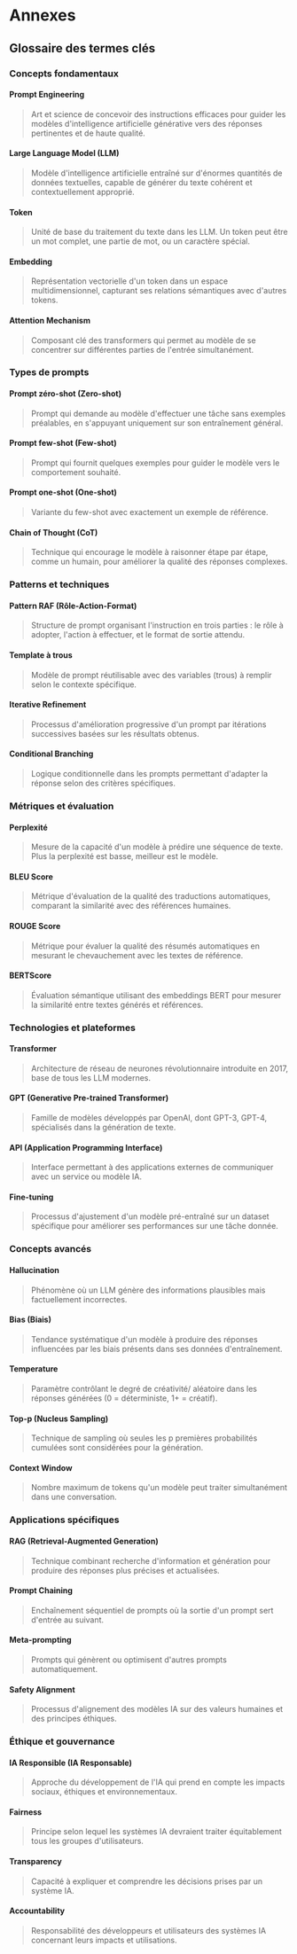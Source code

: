 # Annexes

## Glossaire des termes clés

### Concepts fondamentaux

#### **Prompt Engineering**
> Art et science de concevoir des instructions efficaces pour guider les modèles d'intelligence artificielle générative vers des réponses pertinentes et de haute qualité.

#### **Large Language Model (LLM)**
> Modèle d'intelligence artificielle entraîné sur d'énormes quantités de données textuelles, capable de générer du texte cohérent et contextuellement approprié.

#### **Token**
> Unité de base du traitement du texte dans les LLM. Un token peut être un mot complet, une partie de mot, ou un caractère spécial.

#### **Embedding**
> Représentation vectorielle d'un token dans un espace multidimensionnel, capturant ses relations sémantiques avec d'autres tokens.

#### **Attention Mechanism**
> Composant clé des transformers qui permet au modèle de se concentrer sur différentes parties de l'entrée simultanément.

### Types de prompts

#### **Prompt zéro-shot (Zero-shot)**
> Prompt qui demande au modèle d'effectuer une tâche sans exemples préalables, en s'appuyant uniquement sur son entraînement général.

#### **Prompt few-shot (Few-shot)**
> Prompt qui fournit quelques exemples pour guider le modèle vers le comportement souhaité.

#### **Prompt one-shot (One-shot)**
> Variante du few-shot avec exactement un exemple de référence.

#### **Chain of Thought (CoT)**
> Technique qui encourage le modèle à raisonner étape par étape, comme un humain, pour améliorer la qualité des réponses complexes.

### Patterns et techniques

#### **Pattern RAF (Rôle-Action-Format)**
> Structure de prompt organisant l'instruction en trois parties : le rôle à adopter, l'action à effectuer, et le format de sortie attendu.

#### **Template à trous**
> Modèle de prompt réutilisable avec des variables (trous) à remplir selon le contexte spécifique.

#### **Iterative Refinement**
> Processus d'amélioration progressive d'un prompt par itérations successives basées sur les résultats obtenus.

#### **Conditional Branching**
> Logique conditionnelle dans les prompts permettant d'adapter la réponse selon des critères spécifiques.

### Métriques et évaluation

#### **Perplexité**
> Mesure de la capacité d'un modèle à prédire une séquence de texte. Plus la perplexité est basse, meilleur est le modèle.

#### **BLEU Score**
> Métrique d'évaluation de la qualité des traductions automatiques, comparant la similarité avec des références humaines.

#### **ROUGE Score**
> Métrique pour évaluer la qualité des résumés automatiques en mesurant le chevauchement avec les textes de référence.

#### **BERTScore**
> Évaluation sémantique utilisant des embeddings BERT pour mesurer la similarité entre textes générés et références.

### Technologies et plateformes

#### **Transformer**
> Architecture de réseau de neurones révolutionnaire introduite en 2017, base de tous les LLM modernes.

#### **GPT (Generative Pre-trained Transformer)**
> Famille de modèles développés par OpenAI, dont GPT-3, GPT-4, spécialisés dans la génération de texte.

#### **API (Application Programming Interface)**
> Interface permettant à des applications externes de communiquer avec un service ou modèle IA.

#### **Fine-tuning**
> Processus d'ajustement d'un modèle pré-entraîné sur un dataset spécifique pour améliorer ses performances sur une tâche donnée.

### Concepts avancés

#### **Hallucination**
> Phénomène où un LLM génère des informations plausibles mais factuellement incorrectes.

#### **Bias (Biais)**
> Tendance systématique d'un modèle à produire des réponses influencées par les biais présents dans ses données d'entraînement.

#### **Temperature**
> Paramètre contrôlant le degré de créativité/ aléatoire dans les réponses générées (0 = déterministe, 1+ = créatif).

#### **Top-p (Nucleus Sampling)**
> Technique de sampling où seules les p premières probabilités cumulées sont considérées pour la génération.

#### **Context Window**
> Nombre maximum de tokens qu'un modèle peut traiter simultanément dans une conversation.

### Applications spécifiques

#### **RAG (Retrieval-Augmented Generation)**
> Technique combinant recherche d'information et génération pour produire des réponses plus précises et actualisées.

#### **Prompt Chaining**
> Enchaînement séquentiel de prompts où la sortie d'un prompt sert d'entrée au suivant.

#### **Meta-prompting**
> Prompts qui génèrent ou optimisent d'autres prompts automatiquement.

#### **Safety Alignment**
> Processus d'alignement des modèles IA sur des valeurs humaines et des principes éthiques.

### Éthique et gouvernance

#### **IA Responsible (IA Responsable)**
> Approche du développement de l'IA qui prend en compte les impacts sociaux, éthiques et environnementaux.

#### **Fairness**
> Principe selon lequel les systèmes IA devraient traiter équitablement tous les groupes d'utilisateurs.

#### **Transparency**
> Capacité à expliquer et comprendre les décisions prises par un système IA.

#### **Accountability**
> Responsabilité des développeurs et utilisateurs des systèmes IA concernant leurs impacts et utilisations.
